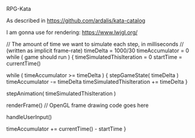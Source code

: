 RPG-Kata

As described in https://github.com/ardalis/kata-catalog


I am gonna use for rendering:
https://www.lwjgl.org/



// The amount of time we want to simulate each step, in milliseconds
// (written as implicit frame-rate)
timeDelta = 1000/30
timeAccumulator = 0
while ( game should run )
{
  timeSimulatedThisIteration = 0
  startTime = currentTime()

  while ( timeAccumulator >= timeDelta )
  {
    stepGameState( timeDelta )
    timeAccumulator -= timeDelta
    timeSimulatedThisIteration += timeDelta
  }

  stepAnimation( timeSimulatedThisIteration )

  renderFrame() // OpenGL frame drawing code goes here

  handleUserInput()

  timeAccumulator += currentTime() - startTime 
}
